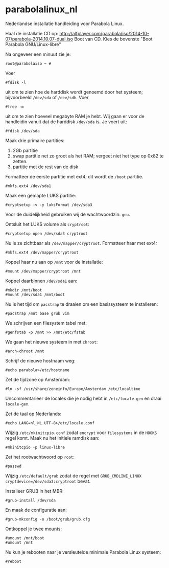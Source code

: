 parabolalinux_nl
================

Nederlandse installatie handleiding voor Parabola Linux.

Haal de installatie CD op: http://alfplayer.com/parabola/iso/2014-10-07/parabola-2014.10.07-dual.iso
Boot van CD.
Kies de bovenste "Boot Parabola GNU/Linux-libre"

Na ongeveer een minuut zie je: 

	root@parabolaiso ~ # 

Voer 

	#fdisk -l

uit om te zien hoe de harddisk wordt genoemd door het systeem; bijvoorbeeld `/dev/sda` of `/dev/sdb`. Voer 

	#free -m 

uit om te zien hoeveel megabyte RAM je hebt.
Wij gaan er voor de handleidin vanuit dat de harddisk `/dev/sda` is. Je voert uit:

	#fdisk /dev/sda

Maak drie primaire partities:

1. 2Gb partitie
2. swap partitie net zo groot als het RAM; vergeet niet het type op 0x82 te zetten.
3. partitie met de rest van de disk

Formatteer de eerste partitie met ext4; dit wordt de `/boot` partitie.

	#mkfs.ext4 /dev/sda1

Maak een gemapte LUKS partitie:

	#cryptsetup -v -y luksFormat /dev/sda3

Voor de duidelijkheid gebruiken wij de wachtwoordzin: `gnu`.

Ontsluit het LUKS volume als `cryptroot`:

	#cryptsetup open /dev/sda3 cryptroot


Nu is ze zichtbaar als `/dev/mapper/cryptroot`. Formatteer haar met ext4:

	#mkfs.ext4 /dev/mapper/cryptroot

Koppel haar nu aan op `/mnt` voor de installatie:

	#mount /dev/mapper/cryptroot /mnt

Koppel daarbinnen `/dev/sda1` aan:

	#mkdir /mnt/boot
	#mount /dev/sda1 /mnt/boot

Nu is het tijd om `pacstrap` te draaien om een basissysteem te installeren:

	#pacstrap /mnt base grub vim

We schrijven een filesystem tabel met:

	#genfstab -p /mnt >> /mnt/etc/fstab

We gaan het nieuwe systeem in met `chroot`:

	#arch-chroot /mnt

Schrijf de nieuwe hostnaam weg:

	#echo parabola>/etc/hostname

Zet de tijdzone op Amsterdam:

	#ln -sf /usr/share/zoneinfo/Europe/Amsterdam /etc/localtime

Uncommentarieer de locales die je nodig hebt in `/etc/locale.gen` en draai `locale-gen`.

Zet de taal op Nederlands:

	#echo LANG=nl_NL.UTF-8>/etc/locale.conf

Wijzig `/etc/mkinitcpio.conf` zodat `encrypt` voor `filesystems` in de `HOOKS` regel komt.
Maak nu het initiele ramdisk aan:

	#mkinitcpio -p linux-libre

Zet het rootwachtwoord op `root`:

	#passwd

Wijzig `/etc/default/grub` zodat de regel met `GRUB_CMDLINE_LINUX` `cryptdevice=/dev/sda3:cryptroot` bevat.  

Installeer GRUB in het MBR:

	#grub-install /dev/sda

En maak de configuratie aan:

	#grub-mkconfig -o /boot/grub/grub.cfg

Ontkoppel je twee mounts:

	#umount /mnt/boot
	#umount /mnt

Nu kun je rebooten naar je versleutelde minimale Parabola Linux systeem:

	#reboot

